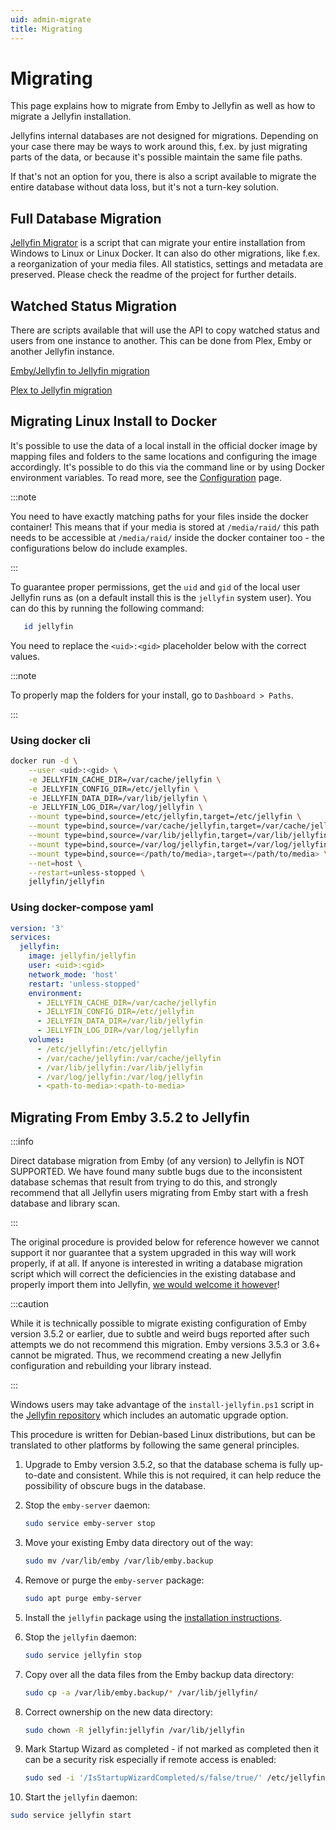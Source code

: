 ```yaml
---
uid: admin-migrate
title: Migrating
---
```


# Migrating

This page explains how to migrate from Emby to Jellyfin as well as how to migrate a Jellyfin installation.

Jellyfins internal databases are not designed for migrations. Depending on your case there may be ways to work around this, f.ex. by just migrating parts of the data, or because it's possible maintain the same file paths.

If that's not an option for you, there is also a script available to migrate the entire database without data loss, but it's not a turn-key solution.

## Full Database Migration

[Jellyfin Migrator](https://github.com/MMMZZZZ/Jellyfin-Migrator) is a script that can migrate your entire installation from Windows to Linux or Linux Docker. It can also do other migrations, like f.ex. a reorganization of your media files. All statistics, settings and metadata are preserved. Please check the readme of the project for further details.

## Watched Status Migration

There are scripts available that will use the API to copy watched status and users from one instance to another.
This can be done from Plex, Emby or another Jellyfin instance.

[Emby/Jellyfin to Jellyfin migration](https://github.com/CobayeGunther/Emby2Jelly)

[Plex to Jellyfin migration](https://github.com/wilmardo/migrate-plex-to-jellyfin)

## Migrating Linux Install to Docker

It's possible to use the data of a local install in the official docker image by mapping files and folders to the same locations and configuring the image accordingly. It's possible to do this via the command line or by using Docker environment variables. To read more, see the [Configuration](/docs/general/administration/configuration) page.

:::note

You need to have exactly matching paths for your files inside the docker container!
This means that if your media is stored at `/media/raid/` this path needs to be accessible at `/media/raid/` inside the docker container too - the configurations below do include examples.

:::

To guarantee proper permissions, get the `uid` and `gid` of the local user Jellyfin runs as (on a default install this is the `jellyfin` system user).
You can do this by running the following command:

```sh
   id jellyfin
```

You need to replace the `<uid>:<gid>` placeholder below with the correct values.

:::note

To properly map the folders for your install, go to `Dashboard > Paths`.

:::

### Using docker cli

```sh
docker run -d \
    --user <uid>:<gid> \
    -e JELLYFIN_CACHE_DIR=/var/cache/jellyfin \
    -e JELLYFIN_CONFIG_DIR=/etc/jellyfin \
    -e JELLYFIN_DATA_DIR=/var/lib/jellyfin \
    -e JELLYFIN_LOG_DIR=/var/log/jellyfin \
    --mount type=bind,source=/etc/jellyfin,target=/etc/jellyfin \
    --mount type=bind,source=/var/cache/jellyfin,target=/var/cache/jellyfin \
    --mount type=bind,source=/var/lib/jellyfin,target=/var/lib/jellyfin \
    --mount type=bind,source=/var/log/jellyfin,target=/var/log/jellyfin \
    --mount type=bind,source=</path/to/media>,target=</path/to/media> \
    --net=host \
    --restart=unless-stopped \
    jellyfin/jellyfin
```

### Using docker-compose yaml

```yml
version: '3'
services:
  jellyfin:
    image: jellyfin/jellyfin
    user: <uid>:<gid>
    network_mode: 'host'
    restart: 'unless-stopped'
    environment:
      - JELLYFIN_CACHE_DIR=/var/cache/jellyfin
      - JELLYFIN_CONFIG_DIR=/etc/jellyfin
      - JELLYFIN_DATA_DIR=/var/lib/jellyfin
      - JELLYFIN_LOG_DIR=/var/log/jellyfin
    volumes:
      - /etc/jellyfin:/etc/jellyfin
      - /var/cache/jellyfin:/var/cache/jellyfin
      - /var/lib/jellyfin:/var/lib/jellyfin
      - /var/log/jellyfin:/var/log/jellyfin
      - <path-to-media>:<path-to-media>
```

## Migrating From Emby 3.5.2 to Jellyfin

:::info

Direct database migration from Emby (of any version) to Jellyfin is NOT SUPPORTED.
We have found many subtle bugs due to the inconsistent database schemas that result from trying to do this, and strongly recommend that all Jellyfin users migrating from Emby start with a fresh database and library scan.

:::

The original procedure is provided below for reference however we cannot support it nor guarantee that a system upgraded in this way will work properly, if at all.
If anyone is interested in writing a database migration script which will correct the deficiencies in the existing database and properly import them into Jellyfin, [we would welcome it however](/docs/general/contributing)!

:::caution

While it is technically possible to migrate existing configuration of Emby version 3.5.2 or earlier, due to subtle and weird bugs reported after such attempts we do not recommend this migration.
Emby versions 3.5.3 or 3.6+ cannot be migrated.
Thus, we recommend creating a new Jellyfin configuration and rebuilding your library instead.

:::

Windows users may take advantage of the `install-jellyfin.ps1` script in the [Jellyfin repository](https://github.com/jellyfin/jellyfin) which includes an automatic upgrade option.

This procedure is written for Debian-based Linux distributions, but can be translated to other platforms by following the same general principles.

1. Upgrade to Emby version 3.5.2, so that the database schema is fully up-to-date and consistent.
   While this is not required, it can help reduce the possibility of obscure bugs in the database.

2. Stop the `emby-server` daemon:

   ```sh
   sudo service emby-server stop
   ```

3. Move your existing Emby data directory out of the way:

   ```sh
   sudo mv /var/lib/emby /var/lib/emby.backup
   ```

4. Remove or purge the `emby-server` package:

   ```sh
   sudo apt purge emby-server
   ```

5. Install the `jellyfin` package using the [installation instructions](/docs/general/administration/installing).

6. Stop the `jellyfin` daemon:

   ```sh
   sudo service jellyfin stop
   ```

7. Copy over all the data files from the Emby backup data directory:

   ```sh
   sudo cp -a /var/lib/emby.backup/* /var/lib/jellyfin/
   ```

8. Correct ownership on the new data directory:

   ```sh
   sudo chown -R jellyfin:jellyfin /var/lib/jellyfin
   ```

9. Mark Startup Wizard as completed - if not marked as completed then it can be a security risk especially if remote access is enabled:

   ```sh
   sudo sed -i '/IsStartupWizardCompleted/s/false/true/' /etc/jellyfin/system.xml
   ```

10. Start the `jellyfin` daemon:

```sh
sudo service jellyfin start
```
